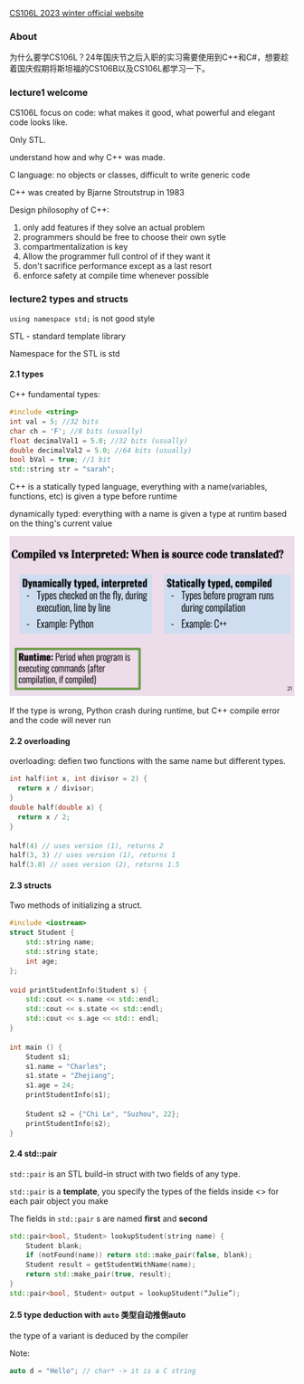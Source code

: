 

[CS106L 2023 winter official website](https://web.stanford.edu/class/archive/cs/cs106l/cs106l.1234/index.html)

### About

为什么要学CS106L？24年国庆节之后入职的实习需要使用到C++和C#，想要趁着国庆假期将斯坦福的CS106B以及CS106L都学习一下。

### lecture1 welcome

CS106L focus on code: what makes it good, what powerful and elegant code looks like.

Only STL.

understand how and why C++ was made.

C language: no objects or classes, difficult to write generic code

C++ was created by Bjarne Stroutstrup in 1983



Design philosophy of C++:

1. only add features if they solve an actual problem
2. programmers should be free to choose their own sytle
3. compartmentalization is key
4. Allow the programmer full control of if they want it
5. don't sacrifice performance except as a last resort
6. enforce safety at compile time whenever possible



### lecture2 types and structs

`using namespace std;` is not good style

STL - standard template library

Namespace for the STL is std



#### 2.1 types

C++ fundamental types:

```cpp
#include <string>
int val = 5; //32 bits
char ch = 'F'; //8 bits (usually)
float decimalVal1 = 5.0; //32 bits (usually)
double decimalVal2 = 5.0; //64 bits (usually)
bool bVal = true; //1 bit
std::string str = "sarah";
```



C++ is a statically typed language, everything with a name(variables, functions, etc) is given a type before runtime

dynamically typed: everything with a name is given a type at runtim based on the thing's current value






![compile vs interpreted](../../pics/compile%20vs%20interpreted.png)



If the type is wrong, Python crash during runtime, but C++ compile error and the code will never run

#### 2.2 overloading

overloading: defien two functions with the same name but different types.

```cpp
int half(int x, int divisor = 2) {
  return x / divisor;
}
double half(double x) { 
  return x / 2;
}

half(4) // uses version (1), returns 2
half(3, 3) // uses version (1), returns 1
half(3.0) // uses version (2), returns 1.5
```



#### 2.3 structs

Two methods of initializing a struct.

```cpp
#include <iostream>
struct Student {
    std::string name;
    std::string state;
    int age;
};

void printStudentInfo(Student s) {
    std::cout << s.name << std::endl;
    std::cout << s.state << std::endl;
    std::cout << s.age << std:: endl; 
}

int main () {
    Student s1;
    s1.name = "Charles";
    s1.state = "Zhejiang";
    s1.age = 24;
    printStudentInfo(s1);

    Student s2 = {"Chi Le", "Suzhou", 22};
    printStudentInfo(s2);
}
```



#### 2.4 std::pair

`std::pair` is an STL build-in struct with two fields of any type.

`std::pair` is a **template**, you specify the types of the fields inside <> for each pair object you make

The fields in `std::pair` s are named **first** and **second**



```cpp
std::pair<bool, Student> lookupStudent(string name) {
	Student blank;
	if (notFound(name)) return std::make_pair(false, blank);
	Student result = getStudentWithName(name);
	return std::make_pair(true, result);
}
std::pair<bool, Student> output = lookupStudent(“Julie”);
```



#### 2.5 type deduction with `auto` 类型自动推倒auto

the type of a variant is deduced by the compiler

Note:
```cpp
auto d = "Hello"; // char* -> it is a C string
```









